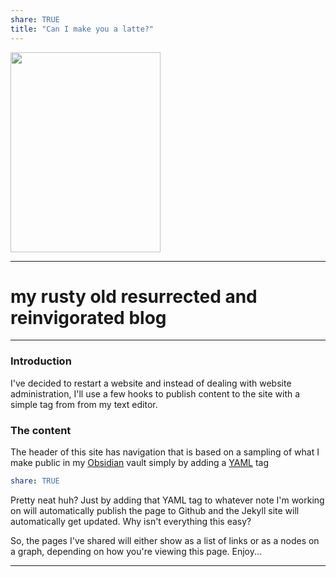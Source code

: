 ```yaml
---
share: TRUE
title: "Can I make you a latte?"
---
```

<a data-flickr-embed="true" data-header="false" data-footer="true" href="https://www.flickr.com/photos/44124483010@N01" title=""><img src="https://live.staticflickr.com/65535/52494136477_69e19a03e9_n.jpg" width="240" height="320" alt=""></a><script async src="//embedr.flickr.com/assets/client-code.js" charset="utf-8"></script>

---
# my rusty old resurrected and reinvigorated blog
---
### Introduction
I've decided to restart a website and instead of dealing with website administration, I'll use a few hooks to publish content to the site with a simple tag from from my text editor.
### The content
The header of this site has navigation that is based on a sampling of what I make public in my [Obsidian](https://obsidian.md) vault simply by adding a [YAML](https://www.redhat.com/en/topics/automation/what-is-yaml) tag
```yaml
share: TRUE
```
Pretty neat huh?
Just by adding that YAML tag to whatever note I'm working on will automatically publish the page to Github and the Jekyll site will automatically get updated.   Why isn't everything this easy?

So, the pages I've shared will either show as a list of links or as a nodes on a graph, depending on how you're viewing this page.  Enjoy...

---
